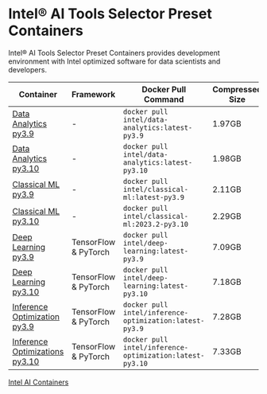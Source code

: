 # Intel® AI Tools Selector Preset Containers

Intel® AI Tools Selector Preset Containers provides development environment with Intel optimized software for data scientists and developers.

|                                             Container                                             |      Framework     |                     Docker Pull Command                    |Compressed Size|
|---------------------------------------------------------------------------------------------------|--------------------|------------------------------------------------------------|---------------|
|     [Data Analytics py3.9](https://github.com/intel/ai-containers/blob/main/preset/README.md)     |          -         |     ```docker pull intel/data-analytics:latest-py3.9```    |     1.97GB    |
|     [Data Analytics py3.10](https://github.com/intel/ai-containers/blob/main/preset/README.md)    |          -         |    ```docker pull intel/data-analytics:latest-py3.10```    |     1.98GB    |
|      [Classical ML py3.9](https://github.com/intel/ai-containers/blob/main/preset/README.md)      |          -         |      ```docker pull intel/classical-ml:latest-py3.9```     |     2.11GB    |
|      [Classical ML py3.10](https://github.com/intel/ai-containers/blob/main/preset/README.md)     |          -         |     ```docker pull intel/classical-ml:2023.2-py3.10```     |     2.29GB    |
|      [Deep Learning py3.9](https://github.com/intel/ai-containers/blob/main/preset/README.md)     |TensorFlow & PyTorch|     ```docker pull intel/deep-learning:latest-py3.9```     |     7.09GB    |
|     [Deep Learning py3.10](https://github.com/intel/ai-containers/blob/main/preset/README.md)     |TensorFlow & PyTorch|     ```docker pull intel/deep-learning:latest-py3.10```    |     7.18GB    |
| [Inference Optimization py3.9](https://github.com/intel/ai-containers/blob/main/preset/README.md) |TensorFlow & PyTorch| ```docker pull intel/inference-optimization:latest-py3.9```|     7.28GB    |
|[Inference Optimizations py3.10](https://github.com/intel/ai-containers/blob/main/preset/README.md)|TensorFlow & PyTorch|```docker pull intel/inference-optimization:latest-py3.10```|     7.33GB    |

[Intel AI Containers](README.md)
